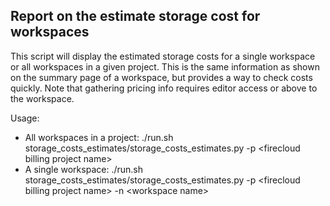 ## Report on the estimate storage cost for workspaces
This script will display the estimated storage costs for a single workspace or all workspaces in a given project.  This is the same information as shown on the summary page of a workspace, but provides a way to check costs quickly.  Note that gathering pricing info requires editor access or above to the workspace.  

Usage:

* All workspaces in a project:   ./run.sh storage_costs_estimates/storage_costs_estimates.py -p \<firecloud billing project name\>
* A single workspace:            ./run.sh storage_costs_estimates/storage_costs_estimates.py -p \<firecloud billing project name\> -n \<workspace name\>